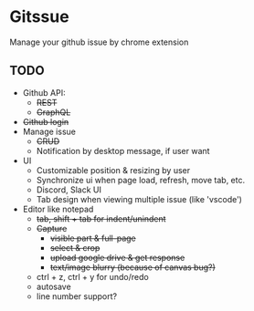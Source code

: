 # Gitssue

Manage your github issue by chrome extension

## TODO

- Github API: 
  - ~~REST~~
  - ~~GraphQL~~
- ~~Github login~~
- Manage issue
  - ~~CRUD~~
  - Notification by desktop message, if user want
- UI
  - Customizable position & resizing by user
  - Synchronize ui when page load, refresh, move tab, etc.
  - Discord, Slack UI
  - Tab design when viewing multiple issue (like 'vscode')
- Editor like notepad
    - ~~tab, shift + tab for indent/unindent~~
    - ~~Capture~~
      - ~~visible part & full-page~~
      - ~~select & crop~~
      - ~~upload google drive & get response~~
      - ~~text/image blurry (because of canvas bug?)~~
    - ctrl + z, ctrl + y for undo/redo      
    - autosave
    - line number support?
      
